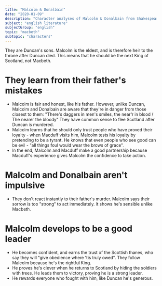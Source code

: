 ```yaml
---
title: "Malcolm & Donalbain"
date: "2020-01-09"
description: "Character analyses of Malcolm & Donalbain from Shakespeare's play, Macbeth."
subject: "english literature"
subjectGroup: "english"
topic: "macbeth"
subtopic: "characters"
---
```


They are Duncan's sons. Malcolm is the eldest, and is therefore heir to the throne after Duncan died. This means that he should be the next King of Scotland, not Macbeth.

# They learn from their father's mistakes

- Malcolm is fair and honest, like his father. However, unlike Duncan, Malcolm and Donalbain are aware that they're in danger from those closest to them: "There's daggers in men's smiles, the near'r in blood / The nearer the bloody" They have common sense to flee Scotland after Duncan is murdered.
- Malcolm learns that he should only trust people who have proved their loyalty - when Macduff visits him, Malcolm tests his loyalty by pretending to be a tyrant. He knows that even people who see good can be evil - "all things foul would wear the brows of grace".
- In the end, Malcolm and Macduff make a good partnership because Macduff's experience gives Malcolm the confidence to take action.

# Malcolm and Donalbain aren't impulsive

- They don't react instantly to their father's murder. Malcolm says their sorrow is too "strong" to act immediately. It shows he's sensible unlike Macbeth.

# Malcolm develops to be a good leader

- He becomes confident, and earns the trust of the Scottish thanes, who say they will "give obedience where 'tis truly owed". They follow Malcolm because he's the rightful King.
- He proves he's clever when he returns to Scotland by hiding the soldiers with trees. He leads them to victory, proving he is a strong leader.
- He rewards everyone who fought with him, like Duncan he's generous.
